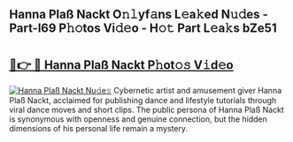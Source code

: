 ## Hanna Plaß Nackt O𝚗𝚕yf𝚊ns L𝚎a𝚔ed N𝚞𝚍es - Part-l69 P𝚑𝚘tos Vi𝚍𝚎o - H𝚘𝚝 Part L𝚎a𝚔s bZe51

# <h2><a href="http://kf9ho39.oniu.top/?m=Hanna+Pla%c3%9f+Nackt">🔗👉 🔴 Hanna Plaß Nackt P𝚑ot𝚘𝚜 V𝚒d𝚎o</a></h2>

[![Hanna Plaß Nackt Nu𝚍e𝚜](https://i.imgur.com/0qMVB7G.gif)](http://kf9ho39.oniu.top/?m=Hanna+Pla%c3%9f+Nackt)
Cybernetic artist and amusement giver Hanna Plaß Nackt, acclaimed for publishing dance and lifestyle tutorials through viral dance moves and short clips. The public persona of Hanna Plaß Nackt is synonymous with openness and genuine connection, but the hidden dimensions of his personal life remain a mystery.  
